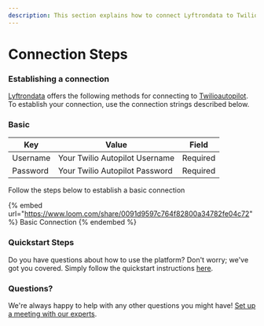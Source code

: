```yaml
---
description: This section explains how to connect Lyftrondata to Twilioautopilot.
---
```


# Connection Steps

### Establishing a connection

[Lyftrondata](https://www.lyftrondata.com) offers the following methods for connecting to [Twilioautopilot](https://www.lyftrondata.com/integration/business-analytics/twillio/). To establish your connection, use the connection strings described below.

### Basic

| Key      | Value                          | Field    |
| -------- | ------------------------------ | -------- |
| Username | Your Twilio Autopilot Username | Required |
| Password | Your Twilio Autopilot Password | Required |

Follow the steps below to establish a basic connection

{% embed url="https://www.loom.com/share/0091d9597c764f82800a34782fe04c72" %}
Basic Connection
{% endembed %}

### Quickstart Steps

Do you have questions about how to use the platform? Don't worry; we've got you covered. Simply follow the quickstart instructions [here](./).

### Questions? <a href="#questions" id="questions"></a>

We're always happy to help with any other questions you might have! [Set up a meeting with our experts](https://www.lyftrondata.com/book-a-meeting/).
